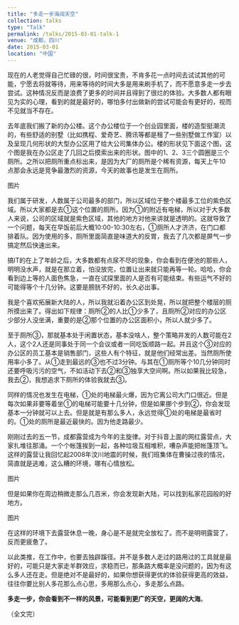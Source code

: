 ```yaml
---
title: "多走一步海阔天空"
collection: talks
type: "Talk"
permalink: /talks/2015-03-01-talk-1
venue: "成都，四川"
date: 2015-03-01
location: "中国"
---
```



现在的人老觉得自己忙碌的很，时间很宝贵，不肯多花一点时间去试试其他的可能，宁愿去将就等待，用来等待的时间大多是用来刷手机了，而不愿意多走一步去尝试。这种情况反而是浪费了更多的时间并且得到了很烂的体验。大多数人都有眼见为实的心理，看到的就是最好的，哪怕多付出做新的尝试可能会有更好的，视而不见就当不存在。


去年底我们搬了新的办公楼。这个办公楼位于一个创业园里面，楼的造型挺潮流的，有些舒适的别墅（比如携程、爱奇艺、腾讯等都是租了一些别墅做工作室）以及呈现几何形状的大型办公区用了给大公司集体办公。楼的形状见下面这个图，这个图是我在办公区走了几回之后摸索出来的形状。图中的1、2、3三个圆圈是三个厕所。之所以把厕所重点标出来，是因为大厂的厕所是个稀有资源，每天上午10点那会永远是竞争最激烈的资源，今天的故事也是发生在厕所。

图片

我们属于研发，人数属于公司最多的部门，所以区域位于整个楼最多工位的紫色区域。所以大家都是去①这个位置的厕所。因为①的附近有电梯，所以对于大多数人来说，公司的区域就是紫色区域，其他的地方对他来讲就是透明的。这就导致了一个问题，每天在早饭前后大概10:00-10:30左右，①厕所人才济济，在门口都排着队。因为使用的多，厕所里面简直是味道大的反胃，我去了几次都是屏气一步搞定然后快速出来。

搞IT的在上了年龄之后，大多数都有点尿不尽的现象，你会看到在便池的那些人，明明没水声，就是在那立着，怕没放完，位置让出来就只能再等一轮。哈哈，你会看到边上等的人面色焦急，一直在试探里面的人是否有可能结束。有些运气不好的可能得等个十几分钟。这要是膀胱不好的，长久必出事。

我是个喜欢拓展新大陆的人，所以我就沿着办公区到处晃，所以就把整个楼层的厕所摸出来了。得出如下规律：厕所②的人比①少多了，且厕所②对应的办公区少部分人没坐满，重要的是②那个位置的办公区面积小，所以人就少多了。

至于厕所③，那就基本处于闲置状态，基本没啥人，整个策略并发的人数可能在2人，这个2人还是同事处于同一个会议或者一同吃饭顺路一起。并且这个③对应的办公区的员工基本是销售部门，这些人有个特征，就是他们经常出差。当然厕所使用率小多了。从①走到最远的③也不过3分钟。与其在①厕所等个10几分钟同时还要呼吸污污的空气，不如活动下去②和③独享大空间啊。所以如果我比较急，我去②，我想追求下厕所的体验我就去③。


同样的情况也发生在电梯，①处的电梯最火爆，因为它离公司大门口很近。但是每次如果非要等着坐①的电梯可能要十几分钟，但是如果挪个步到②，你会发现基本一分钟就可以上去。但是就是有那么多人，永远觉得①处的电梯是最省时的。①处的厕所是最近最快的。因为他走路最少。


刚刚过去的五一节，成都露营成为今年的主旋律。对于抖音上面的网红露营点，大家扎堆往那涌。一个个帐篷挨到一起，各种垃圾互相堆积，嘈杂声能把帐篷顶飞。这样的露营让我回忆起2008年汶川地震的时候，我们班集体在曹操过夜的情况，简直就是逃难，这么糟的环境，哪有心情放松。


图片

但是如果你在周边稍微走那么几百米，你会发现新大陆，可以找到私家花园般的好地方。

图片

在这样的环境下去露营休息一晚，身心是不是就完全放松了。而不是明明露营了，反而更疲惫了。

以此类推，在工作中，也要去独辟蹊径。并不是多数人走过的路用过的工具就是最好的，可能只是大家走羊群效应，求稳而已，那条路大概率是没问题的，因为有这么多人还在走。但是绝对不是最好的，如果你想获得更优的体验获得更高的效益，往往你要比别人多花那么点心思，多用那么点心，多走那么点路。


**多走一步，你会看到不一样的风景，可能看到更广的天空，更阔的大海**。


（全文完）


